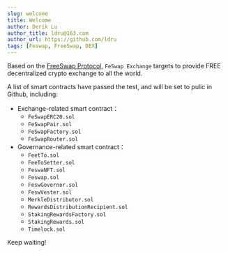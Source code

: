 ```yaml
---
slug: welcome
title: Welcome
author: Derik Lu
author_title: ldru@163.com
author_url: https://github.com/ldru
tags: [Feswap, FreeSwap, DEX]
---
```


Based on the [FreeSwap Protocol](./docs/FreeSwap/abstract), `FeSwap Exchange` targets to provide FREE decentralized crypto exchange to all the world. 

A list of smart contracts have passed the test, and will be set to pulic in Github, including:
- Exchange-related smart contract：
    - `FeSwapERC20.sol`
    - `FeSwapPair.sol`  
    - `FeSwapFactory.sol`
    - `FeSwapRouter.sol` 
- Governance-related smart contract：
    - `FeetTo.sol`  
    - `FeeToSetter.sol`
    - `FeswaNFT.sol`
    - `Feswap.sol`
    - `FeswGovernor.sol`
    - `FeswVester.sol`
    - `MerkleDistributor.sol`
    - `RewardsDistributionRecipient.sol`
    - `StakingRewardsFactory.sol`
    - `StakingRewards.sol`
    - `Timelock.sol`

Keep waiting!